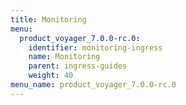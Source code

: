 ```yaml
---
title: Monitoring
menu:
  product_voyager_7.0.0-rc.0:
    identifier: monitoring-ingress
    name: Monitoring
    parent: ingress-guides
    weight: 40
menu_name: product_voyager_7.0.0-rc.0
---
```

